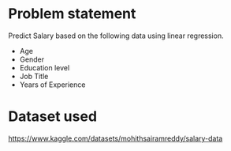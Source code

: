 # Problem statement

Predict Salary based on the following data using linear regression.
- Age
- Gender
- Education level
- Job Title
- Years of Experience

# Dataset used 
https://www.kaggle.com/datasets/mohithsairamreddy/salary-data


